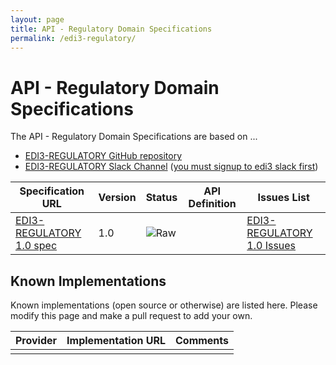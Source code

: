 ```yaml
---
layout: page
title: API - Regulatory Domain Specifications
permalink: /edi3-regulatory/
---
```


# API - Regulatory Domain Specifications

The API - Regulatory Domain Specifications are based on ...

* [EDI3-REGULATORY GitHub repository](https://github.com/edi3/edi3-regulatory)
* [EDI3-REGULATORY Slack Channel](https://edi3.slack.com/messages/spec-edi3-regulatory/) ([you must signup to edi3 slack first](https://chat.edi3.org/))

| Specification URL | Version | Status | API Definition | Issues List |
| ----------------- | ------  | ------ | -------------- | ----------- |
| [EDI3-REGULATORY 1.0 spec](http://edi3.org/specs/edi3-regulatory/1.0/) | 1.0 | ![Raw](http://rfc.unprotocols.org/spec:2/COSS/raw.svg) |  |  [EDI3-REGULATORY 1.0 Issues](https://github.com/edi3/edi3-regulatory/issues)  |

## Known Implementations

Known implementations (open source or otherwise) are listed here.  Please modify this page and make a pull request to add your own.

|Provider|Implementation URL|Comments|
|--------|------------------|--------|
|  |  |  |

